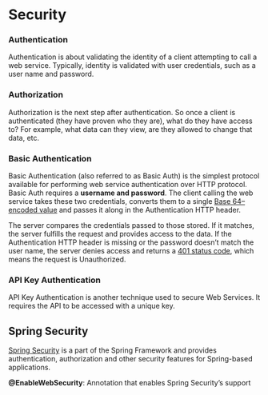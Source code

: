 # Security
### Authentication
Authentication is about validating the identity of a client attempting to call a web service. Typically, identity is validated with user credentials, such as a user name and password.

### Authorization
Authorization is the next step after authentication. So once a client is authenticated (they have proven who they are), what do they have access to? For example, what data can they view, are they allowed to change that data, etc.

### Basic Authentication
Basic Authentication (also referred to as Basic Auth) is the simplest protocol available for performing web service authentication over HTTP protocol. Basic Auth requires a **username and password**. The client calling the web service takes these two credentials, converts them to a single  [Base 64–encoded value](https://en.wikipedia.org/wiki/Base64)  and passes it along in the Authentication HTTP header.

The server compares the credentials passed to those stored. If it matches, the server fulfills the request and provides access to the data. If the Authentication HTTP header is missing or the password doesn’t match the user name, the server denies access and returns a  [401 status code](https://en.wikipedia.org/wiki/List_of_HTTP_status_codes), which means the request is Unauthorized.

### API Key Authentication
 API Key Authentication is another technique used to secure Web Services. It requires the API to be accessed with a unique key. 

## Spring Security
[Spring Security](https://spring.io/projects/spring-security) is a part of the Spring Framework and provides authentication, authorization and other security features for Spring-based applications.

**@EnableWebSecurity**: Annotation that enables Spring Security’s support

